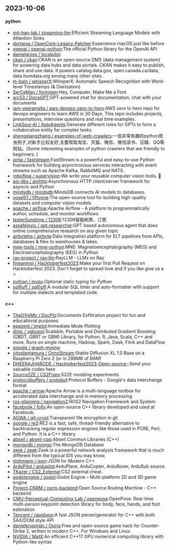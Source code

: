 ## 2023-10-06

#### python
* [mit-han-lab / streaming-llm](https://github.com/mit-han-lab/streaming-llm):Efficient Streaming Language Models with Attention Sinks
* [dortania / OpenCore-Legacy-Patcher](https://github.com/dortania/OpenCore-Legacy-Patcher):Experience macOS just like before
* [openai / openai-python](https://github.com/openai/openai-python):The official Python library for the OpenAI API
* [danielgross / localpilot](https://github.com/danielgross/localpilot):
* [ckan / ckan](https://github.com/ckan/ckan):CKAN is an open-source DMS (data management system) for powering data hubs and data portals. CKAN makes it easy to publish, share and use data. It powers catalog.data.gov, open.canada.ca/data, data.humdata.org among many other sites.
* [m-bain / whisperX](https://github.com/m-bain/whisperX):WhisperX: Automatic Speech Recognition with Word-level Timestamps (& Diarization)
* [SerCeMan / fontogen](https://github.com/SerCeMan/fontogen):Hey, Computer, Make Me a Font
* [arc53 / DocsGPT](https://github.com/arc53/DocsGPT):GPT-powered chat for documentation, chat with your documents
* [iam-veeramalla / aws-devops-zero-to-hero](https://github.com/iam-veeramalla/aws-devops-zero-to-hero):AWS zero to hero repo for devops engineers to learn AWS in 30 Days. This repo includes projects, presentations, interview questions and real time examples.
* [LinkSoul-AI / AutoAgents](https://github.com/LinkSoul-AI/AutoAgents):Generate different roles for GPTs to form a collaborative entity for complex tasks.
* [shengqiangzhang / examples-of-web-crawlers](https://github.com/shengqiangzhang/examples-of-web-crawlers):一些非常有趣的python爬虫例子,对新手比较友好,主要爬取淘宝、天猫、微信、微信读书、豆瓣、QQ等网站。(Some interesting examples of python crawlers that are friendly to beginners. )
* [airtai / faststream](https://github.com/airtai/faststream):FastStream is a powerful and easy-to-use Python framework for building asynchronous services interacting with event streams such as Apache Kafka, RabbitMQ and NATS.
* [roboflow / supervision](https://github.com/roboflow/supervision):We write your reusable computer vision tools. 💜
* [aio-libs / aiohttp](https://github.com/aio-libs/aiohttp):Asynchronous HTTP client/server framework for asyncio and Python
* [mindsdb / mindsdb](https://github.com/mindsdb/mindsdb):MindsDB connects AI models to databases.
* [voxel51 / fiftyone](https://github.com/voxel51/fiftyone):The open-source tool for building high-quality datasets and computer vision models
* [apache / airflow](https://github.com/apache/airflow):Apache Airflow - A platform to programmatically author, schedule, and monitor workflows
* [testerSunshine / 12306](https://github.com/testerSunshine/12306):12306智能刷票，订票
* [assafelovic / gpt-researcher](https://github.com/assafelovic/gpt-researcher):GPT based autonomous agent that does online comprehensive research on any given topic
* [airbytehq / airbyte](https://github.com/airbytehq/airbyte):Data integration platform for ELT pipelines from APIs, databases & files to warehouses & lakes.
* [mne-tools / mne-python](https://github.com/mne-tools/mne-python):MNE: Magnetoencephalography (MEG) and Electroencephalography (EEG) in Python
* [ray-project / ray-llm](https://github.com/ray-project/ray-llm):RayLLM - LLMs on Ray
* [fineanmol / Hacktoberfest2023](https://github.com/fineanmol/Hacktoberfest2023):Make your first Pull Request on Hacktoberfest 2023. Don't forget to spread love and if you like give us a ⭐️
* [python / mypy](https://github.com/python/mypy):Optional static typing for Python
* [sqlfluff / sqlfluff](https://github.com/sqlfluff/sqlfluff):A modular SQL linter and auto-formatter with support for multiple dialects and templated code.

#### c++
* [TheD1rkMtr / DocPlz](https://github.com/TheD1rkMtr/DocPlz):Documents Exfiltration project for fun and educational purposes
* [epezent / implot](https://github.com/epezent/implot):Immediate Mode Plotting
* [dmlc / xgboost](https://github.com/dmlc/xgboost):Scalable, Portable and Distributed Gradient Boosting (GBDT, GBRT or GBM) Library, for Python, R, Java, Scala, C++ and more. Runs on single machine, Hadoop, Spark, Dask, Flink and DataFlow
* [google / graph-mining](https://github.com/google/graph-mining):
* [vitoplantamura / OnnxStream](https://github.com/vitoplantamura/OnnxStream):Stable Diffusion XL 1.0 Base on a Raspberry Pi Zero 2 (or in 298MB of RAM)
* [DHEERAJHARODE / Hacktoberfest2023-Open-source-](https://github.com/DHEERAJHARODE/Hacktoberfest2023-Open-source-):Send your valuable codes here
* [Source2ZE / CS2Fixes](https://github.com/Source2ZE/CS2Fixes):S2ZE modding experiments
* [protocolbuffers / protobuf](https://github.com/protocolbuffers/protobuf):Protocol Buffers - Google's data interchange format
* [apache / arrow](https://github.com/apache/arrow):Apache Arrow is a multi-language toolbox for accelerated data interchange and in-memory processing
* [ros-planning / navigation2](https://github.com/ros-planning/navigation2):ROS2 Navigation Framework and System
* [facebook / folly](https://github.com/facebook/folly):An open-source C++ library developed and used at Facebook.
* [AGWA / git-crypt](https://github.com/AGWA/git-crypt):Transparent file encryption in git
* [google / re2](https://github.com/google/re2):RE2 is a fast, safe, thread-friendly alternative to backtracking regular expression engines like those used in PCRE, Perl, and Python. It is a C++ library.
* [abseil / abseil-cpp](https://github.com/abseil/abseil-cpp):Abseil Common Libraries (C++)
* [mongodb / mongo](https://github.com/mongodb/mongo):The MongoDB Database
* [zeek / zeek](https://github.com/zeek/zeek):Zeek is a powerful network analysis framework that is much different from the typical IDS you may know.
* [nlohmann / json](https://github.com/nlohmann/json):JSON for Modern C++
* [ArduPilot / ardupilot](https://github.com/ArduPilot/ardupilot):ArduPlane, ArduCopter, ArduRover, ArduSub source
* [TKazer / CS2_External](https://github.com/TKazer/CS2_External):CS2 external cheat.
* [godotengine / godot](https://github.com/godotengine/godot):Godot Engine – Multi-platform 2D and 3D game engine
* [Project-OSRM / osrm-backend](https://github.com/Project-OSRM/osrm-backend):Open Source Routing Machine - C++ backend
* [CMU-Perceptual-Computing-Lab / openpose](https://github.com/CMU-Perceptual-Computing-Lab/openpose):OpenPose: Real-time multi-person keypoint detection library for body, face, hands, and foot estimation
* [Tencent / rapidjson](https://github.com/Tencent/rapidjson):A fast JSON parser/generator for C++ with both SAX/DOM style API
* [danielkrupinski / Osiris](https://github.com/danielkrupinski/Osiris):Free and open-source game hack for Counter-Strike 2, written in modern C++. For Windows and Linux.
* [NVIDIA / MatX](https://github.com/NVIDIA/MatX):An efficient C++17 GPU numerical computing library with Python-like syntax
